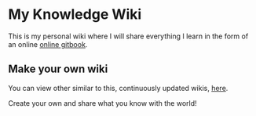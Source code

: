 # My Knowledge Wiki

This is my personal wiki where I will share everything I learn in the form of an online [online gitbook](https://www.gitbook.com/).

## Make your own wiki
You can view other similar to this, continuously updated wikis, [here](https://github.com/RichardLitt/meta-knowledge#readme).

Create your own and share what you know with the world!





